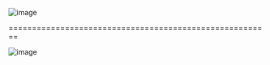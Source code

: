 ![image](https://github.com/user-attachments/assets/56c0dbd3-648c-4ec7-83cc-52041f321257)


========================================================

![image](https://github.com/user-attachments/assets/df2ecc0f-ddb0-4d03-922a-53edc964f24e)
